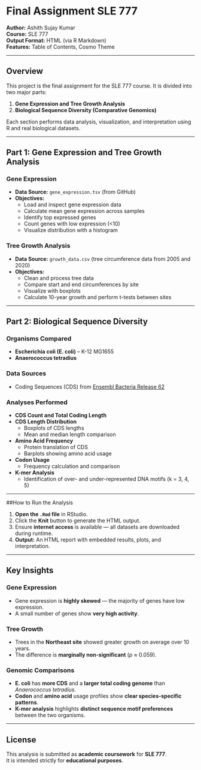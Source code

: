 # Final Assignment SLE 777

**Author:** Ashith Sujay Kumar  
**Course:** SLE 777  
**Output Format:** HTML (via R Markdown)  
**Features:** Table of Contents, Cosmo Theme

---

## Overview

This project is the final assignment for the SLE 777 course. It is divided into two major parts:

1. **Gene Expression and Tree Growth Analysis**
2. **Biological Sequence Diversity (Comparative Genomics)**

Each section performs data analysis, visualization, and interpretation using R and real biological datasets.

---

## Part 1: Gene Expression and Tree Growth Analysis

### Gene Expression

- **Data Source:** `gene_expression.tsv` (from GitHub)
- **Objectives:**
  - Load and inspect gene expression data
  - Calculate mean gene expression across samples
  - Identify top expressed genes
  - Count genes with low expression (<10)
  - Visualize distribution with a histogram

### Tree Growth Analysis

- **Data Source:** `growth_data.csv` (tree circumference data from 2005 and 2020)
- **Objectives:**
  - Clean and process tree data
  - Compare start and end circumferences by site
  - Visualize with boxplots
  - Calculate 10-year growth and perform t-tests between sites

---

## Part 2: Biological Sequence Diversity

### Organisms Compared

- **Escherichia coli (E. coli)** – K-12 MG1655
- **Anaerococcus tetradius**

### Data Sources

- Coding Sequences (CDS) from [Ensembl Bacteria Release 62](https://ftp.ensemblgenomes.ebi.ac.uk/pub/bacteria/release-62/)

### Analyses Performed

- **CDS Count and Total Coding Length**
- **CDS Length Distribution**
  - Boxplots of CDS lengths
  - Mean and median length comparison
- **Amino Acid Frequency**
  - Protein translation of CDS
  - Barplots showing amino acid usage
- **Codon Usage**
  - Frequency calculation and comparison
- **K-mer Analysis**
  - Identification of over- and under-represented DNA motifs (k = 3, 4, 5)

---

##How to Run the Analysis


1. **Open the `.Rmd` file** in RStudio.
2. Click the **Knit** button to generate the HTML output.
3. Ensure **internet access** is available — all datasets are downloaded during runtime.
4. **Output:** An HTML report with embedded results, plots, and interpretation.

---

## Key Insights

### Gene Expression
- Gene expression is **highly skewed** — the majority of genes have low expression.
- A small number of genes show **very high activity**.

### Tree Growth
- Trees in the **Northeast site** showed greater growth on average over 10 years.
- The difference is **marginally non-significant** (*p* ≈ 0.059).

### Genomic Comparisons
- **E. coli** has **more CDS** and a **larger total coding genome** than *Anaerococcus tetradius*.
- **Codon** and **amino acid** usage profiles show **clear species-specific patterns**.
- **K-mer analysis** highlights **distinct sequence motif preferences** between the two organisms.

---

## License

This analysis is submitted as **academic coursework** for **SLE 777**.  
It is intended strictly for **educational purposes**.


